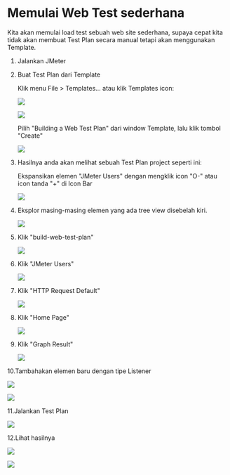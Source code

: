 # Memulai Web Test sederhana

Kita akan memulai load test sebuah web site sederhana, supaya cepat kita tidak akan membuat Test Plan secara manual tetapi akan 
menggunakan Template.

1. Jalankan JMeter

2. Buat Test Plan dari Template

   Klik menu File > Templates... atau klik Templates icon:
   
   ![](https://cloud.githubusercontent.com/assets/3068071/15265255/fe5bcee0-19a9-11e6-977b-d3e16e26a494.png)
   
   ![](http://jmeter.apache.org/images/screenshots/template_menu.png)
   
   Pilih "Building a Web Test Plan" dari window Template, lalu klik tombol "Create"
   
   ![](https://cloud.githubusercontent.com/assets/3068071/15265265/44f2dbbe-19aa-11e6-9919-861c00c19aef.png)
   
3. Hasilnya anda akan melihat sebuah Test Plan project seperti ini:
   
   Ekspansikan elemen "JMeter Users" dengan mengklik icon "O-" atau icon tanda "+" di Icon Bar
   
   ![](https://cloud.githubusercontent.com/assets/3068071/15265283/87ee2acc-19aa-11e6-98f2-49dad4857887.png)
   
4. Eksplor masing-masing elemen yang ada tree view disebelah kiri.
   
   ![](https://cloud.githubusercontent.com/assets/3068071/15265277/684a3846-19aa-11e6-88f1-2e369506e678.png)
   
5. Klik "build-web-test-plan"
   
   ![](https://cloud.githubusercontent.com/assets/3068071/15265283/87ee2acc-19aa-11e6-98f2-49dad4857887.png)

6. Klik "JMeter Users"
   
   ![](https://cloud.githubusercontent.com/assets/3068071/15274900/1b4dd4dc-1ae8-11e6-8590-ab8917841bf1.png)

7. Klik "HTTP Request Default"
   
   ![](https://cloud.githubusercontent.com/assets/3068071/15265301/f74af8c8-19aa-11e6-9b1d-97a5898e2a5d.png)

8. Klik "Home Page"
   
   ![](https://cloud.githubusercontent.com/assets/3068071/15265307/1f27e75c-19ab-11e6-8239-7a84f55609e4.png)

9. Klik "Graph Result"
   
   ![](https://cloud.githubusercontent.com/assets/3068071/15265307/1f27e75c-19ab-11e6-8239-7a84f55609e4.png)

10.Tambahakan elemen baru dengan tipe Listener 
   
   ![](https://cloud.githubusercontent.com/assets/3068071/15265319/75d4550e-19ab-11e6-971f-7fe959af9907.png)
   
   ![](https://cloud.githubusercontent.com/assets/3068071/15265325/9ba8134c-19ab-11e6-9c53-294282c2be4c.png)
   
11.Jalankan Test Plan
   
   ![](https://cloud.githubusercontent.com/assets/3068071/15265322/8a499332-19ab-11e6-8260-f45bb052c83b.png)
   
12.Lihat hasilnya
   
   ![](https://cloud.githubusercontent.com/assets/3068071/15265339/f573b26e-19ab-11e6-9a39-54c9db89a191.png)
   
   ![](https://cloud.githubusercontent.com/assets/3068071/15265339/f573b26e-19ab-11e6-9a39-54c9db89a191.png)
